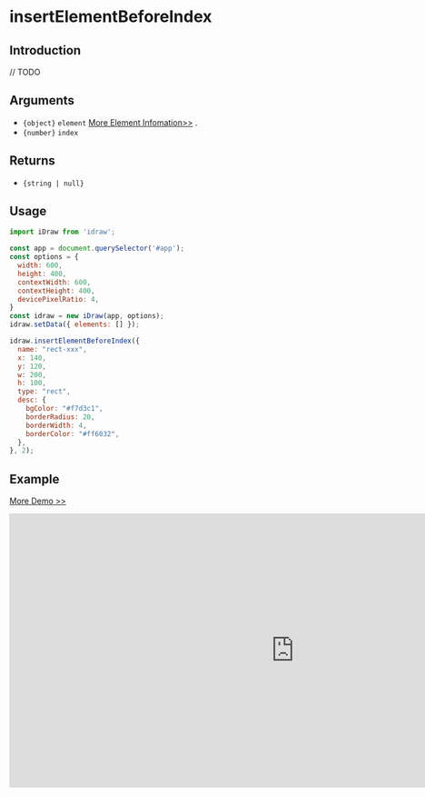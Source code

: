 # insertElementBeforeIndex

## Introduction

// TODO

## Arguments

- `{object}` `element`  [More Element Infomation>>](./../element/info.md) .
- `{number}` `index` 

## Returns

- `{string | null}` 

## Usage

```js
import iDraw from 'idraw';

const app = document.querySelector('#app');
const options = {
  width: 600,
  height: 400,
  contextWidth: 600,
  contextHeight: 400,
  devicePixelRatio: 4,
}
const idraw = new iDraw(app, options);
idraw.setData({ elements: [] });

idraw.insertElementBeforeIndex({
  name: "rect-xxx",
  x: 140,
  y: 120,
  w: 200,
  h: 100,
  type: "rect",
  desc: {
    bgColor: "#f7d3c1",
    borderRadius: 20,
    borderWidth: 4,
    borderColor: "#ff6032",
  },
}, 2);

```

## Example

[More Demo >>](https://idraw.js.org/playground/?demo=api-insertElementBeforeIndex)

<iframe 
  src="https://idraw.js.org/playground/?demo=api-insertElementBeforeIndex&header=false&sider=false&default-editor-split=37" 
  width="1000" height="480" frameborder="no" border="0"
  style="border: 1px solid #cecece; margin: 0px auto;"
></iframe>